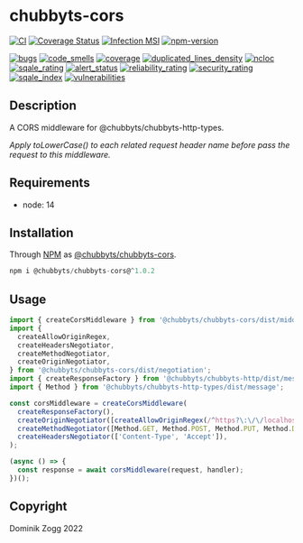 # chubbyts-cors

[![CI](https://github.com/chubbyts/chubbyts-cors/workflows/CI/badge.svg?branch=master)](https://github.com/chubbyts/chubbyts-cors/actions?query=workflow%3ACI)
[![Coverage Status](https://coveralls.io/repos/github/chubbyts/chubbyts-cors/badge.svg?branch=master)](https://coveralls.io/github/chubbyts/chubbyts-cors?branch=master)
[![Infection MSI](https://badge.stryker-mutator.io/github.com/chubbyts/chubbyts-cors/master)](https://dashboard.stryker-mutator.io/reports/github.com/chubbyts/chubbyts-cors/master)
[![npm-version](https://img.shields.io/npm/v/@chubbyts/chubbyts-cors.svg)](https://www.npmjs.com/package/@chubbyts/chubbyts-cors)

[![bugs](https://sonarcloud.io/api/project_badges/measure?project=chubbyts_chubbyts-cors&metric=bugs)](https://sonarcloud.io/dashboard?id=chubbyts_chubbyts-cors)
[![code_smells](https://sonarcloud.io/api/project_badges/measure?project=chubbyts_chubbyts-cors&metric=code_smells)](https://sonarcloud.io/dashboard?id=chubbyts_chubbyts-cors)
[![coverage](https://sonarcloud.io/api/project_badges/measure?project=chubbyts_chubbyts-cors&metric=coverage)](https://sonarcloud.io/dashboard?id=chubbyts_chubbyts-cors)
[![duplicated_lines_density](https://sonarcloud.io/api/project_badges/measure?project=chubbyts_chubbyts-cors&metric=duplicated_lines_density)](https://sonarcloud.io/dashboard?id=chubbyts_chubbyts-cors)
[![ncloc](https://sonarcloud.io/api/project_badges/measure?project=chubbyts_chubbyts-cors&metric=ncloc)](https://sonarcloud.io/dashboard?id=chubbyts_chubbyts-cors)
[![sqale_rating](https://sonarcloud.io/api/project_badges/measure?project=chubbyts_chubbyts-cors&metric=sqale_rating)](https://sonarcloud.io/dashboard?id=chubbyts_chubbyts-cors)
[![alert_status](https://sonarcloud.io/api/project_badges/measure?project=chubbyts_chubbyts-cors&metric=alert_status)](https://sonarcloud.io/dashboard?id=chubbyts_chubbyts-cors)
[![reliability_rating](https://sonarcloud.io/api/project_badges/measure?project=chubbyts_chubbyts-cors&metric=reliability_rating)](https://sonarcloud.io/dashboard?id=chubbyts_chubbyts-cors)
[![security_rating](https://sonarcloud.io/api/project_badges/measure?project=chubbyts_chubbyts-cors&metric=security_rating)](https://sonarcloud.io/dashboard?id=chubbyts_chubbyts-cors)
[![sqale_index](https://sonarcloud.io/api/project_badges/measure?project=chubbyts_chubbyts-cors&metric=sqale_index)](https://sonarcloud.io/dashboard?id=chubbyts_chubbyts-cors)
[![vulnerabilities](https://sonarcloud.io/api/project_badges/measure?project=chubbyts_chubbyts-cors&metric=vulnerabilities)](https://sonarcloud.io/dashboard?id=chubbyts_chubbyts-cors)

## Description

A CORS middleware for @chubbyts/chubbyts-http-types.

*Apply toLowerCase() to each related request header name before pass the request to this middleware.*

## Requirements

 * node: 14

## Installation

Through [NPM](https://www.npmjs.com) as [@chubbyts/chubbyts-cors][1].

```ts
npm i @chubbyts/chubbyts-cors@^1.0.2
```

## Usage

```ts
import { createCorsMiddleware } from '@chubbyts/chubbyts-cors/dist/middleware';
import {
  createAllowOriginRegex,
  createHeadersNegotiator,
  createMethodNegotiator,
  createOriginNegotiator,
} from '@chubbyts/chubbyts-cors/dist/negotiation';
import { createResponseFactory } from '@chubbyts/chubbyts-http/dist/message-factory';
import { Method } from '@chubbyts/chubbyts-http-types/dist/message';

const corsMiddleware = createCorsMiddleware(
  createResponseFactory(),
  createOriginNegotiator([createAllowOriginRegex(/^https?\:\/\/localhost(\:\d+)?$/)]),
  createMethodNegotiator([Method.GET, Method.POST, Method.PUT, Method.DELETE]),
  createHeadersNegotiator(['Content-Type', 'Accept']),
);

(async () => {
  const response = await corsMiddleware(request, handler);
})();
```

## Copyright

Dominik Zogg 2022

[1]: https://www.npmjs.com/package/@chubbyts/chubbyts-cors

